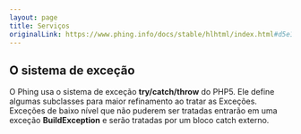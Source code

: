 ```yaml
---
layout: page
title: Serviços
originalLink: https://www.phing.info/docs/stable/hlhtml/index.html#d5e1818
---
```


## O sistema de exceção

O Phing usa o sistema de exceção **try/catch/throw** do PHP5. Ele define algumas subclasses para maior refinamento ao tratar 
as Exceções. Exceções de baixo nível que não puderem ser tratadas entrarão em uma exceção **BuildException** e serão 
tratadas por um bloco catch externo.